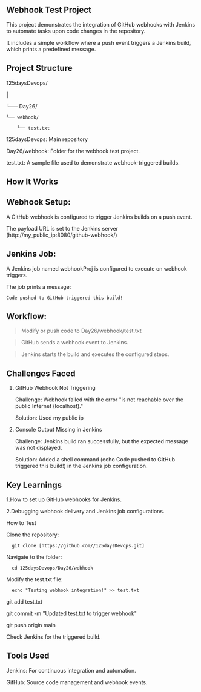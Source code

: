 Webhook Test Project
----------------

This project demonstrates the integration of GitHub webhooks with Jenkins to automate tasks upon code changes in the repository. 

It includes a simple workflow where a push event triggers a Jenkins build, which prints a predefined message.

Project Structure
----------------

125daysDevops/

│

└── Day26/

    └── webhook/

        └── test.txt


125daysDevops: Main repository

Day26/webhook: Folder for the webhook test project.

test.txt: A sample file used to demonstrate webhook-triggered builds.

How It Works
----------------

Webhook Setup:
----------------

A GitHub webhook is configured to trigger Jenkins builds on a push event.

The payload URL is set to the Jenkins server (http://my_public_ip:8080/github-webhook/)

Jenkins Job:
----------------

A Jenkins job named webhookProj is configured to execute on webhook triggers.

The job prints a message:

    Code pushed to GitHub triggered this build!

Workflow:
----------------

> Modify or push code to Day26/webhook/test.txt

> GitHub sends a webhook event to Jenkins.

> Jenkins starts the build and executes the configured steps.

Challenges Faced
----------------

1. GitHub Webhook Not Triggering

    Challenge: Webhook failed with the error "is not reachable over the public Internet (localhost)."

    Solution: Used my public ip

2. Console Output Missing in Jenkins

    Challenge: Jenkins build ran successfully, but the expected message was not displayed.

    Solution: Added a shell command (echo Code pushed to GitHub triggered this build!) in the Jenkins job configuration.

Key Learnings
----------------

1.How to set up GitHub webhooks for Jenkins.

2.Debugging webhook delivery and Jenkins job configurations.

How to Test

  Clone the repository:

      git clone [https://github.com//125daysDevops.git]

  Navigate to the folder:

      cd 125daysDevops/Day26/webhook

  Modify the test.txt file:

      echo "Testing webhook integration!" >> test.txt

git add test.txt

git commit -m "Updated test.txt to trigger webhook"

git push origin main

Check Jenkins for the triggered build.

Tools Used
----------------

  Jenkins: For continuous integration and automation.

  GitHub: Source code management and webhook events.










